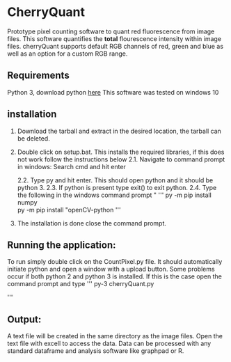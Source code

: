 # CherryQuant

Prototype pixel counting software to quant red fluorescence from image files. This software quantifies the **total** flourescence intensity within image files. cherryQuant supports default RGB channels of red, green and blue as well as an option for a custom RGB range.

## Requirements 
Python 3, download python [here](https://www.python.org/downloads/)
 This software was tested on windows 10
 
 ## installation
 
1. Download the tarball and extract in the desired location, the tarball can be deleted. 
2. Double click on setup.bat. This installs the required libraries, if this does not work follow the instructions below
   2.1. Navigate to command prompt in windows: Search cmd and hit enter
   
   2.2. Type py and hit enter. This should open python and it should be python 3. 
   2.3. If python is present type exit() to exit python. 
   2.4. Type the following in the windows command prompt "
   '''
   py -m pip install numpy  
   py -m pip install "openCV-python
   ''' 
 3. The installation is done close the command prompt. 
          
## Running the application: 

To run simply double click on the CountPixel.py file. It should automatically initiate python and open a window with a upload button. Some problems occur if both python 2 and python 3 is installed. If this is the case open the command prompt and type 
'''
py-3 cherryQuant.py

'''
## Output:

A text file will be created in the same directory as the image files. Open the text file with excell to access the data. Data can be processed with any standard dataframe and analysis software like graphpad or R. 
